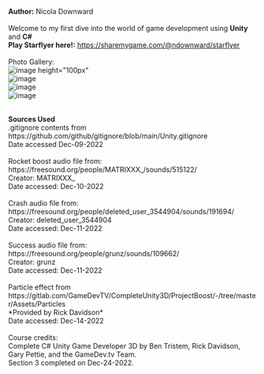 <b>Author:</b> Nicola Downward<br>
<br>
Welcome to my first dive into the world of game development using <b>Unity</b> and <b>C#</b><br>
<b>Play Starflyer here!:</b> https://sharemygame.com/@ndownward/starflyer
<br>
<br>
Photo Gallery:<br>
![image height="100px"](https://user-images.githubusercontent.com/88724148/209716573-a8dc9f84-8cc7-4b8c-914c-0afe64d0ca34.png) <br>
![image](https://user-images.githubusercontent.com/88724148/209716762-bb4e040d-3ce0-42ae-8f0f-12a3785aaac2.png) <br>
![image](https://user-images.githubusercontent.com/88724148/209716690-ec0bebc9-6f98-4a50-aa28-acb43fa9f2c8.png) <br>
![image](https://user-images.githubusercontent.com/88724148/209717364-e3c54389-88dc-4ee3-84e3-f9d6206c9a06.png) <br>

<br>
<b>Sources Used </b>
<br>
.gitignore contents from https://github.com/github/gitignore/blob/main/Unity.gitignore<br>
Date accessed Dec-09-2022<br>
<br>
Rocket boost audio file from: https://freesound.org/people/MATRIXXX_/sounds/515122/ <br>
Creator: MATRIXXX_<br>
Date accessed: Dec-10-2022<br>
<br>
Crash audio file from: https://freesound.org/people/deleted_user_3544904/sounds/191694/ <br>
Creator: deleted_user_3544904 <br>
Date accessed: Dec-11-2022<br>
<br>
Success audio file from: https://freesound.org/people/grunz/sounds/109662/ <br>
Creator: grunz <br>
Date accessed: Dec-11-2022<br>
<br>
Particle effect from https://gitlab.com/GameDevTV/CompleteUnity3D/ProjectBoost/-/tree/master/Assets/Particles <br>
*Provided by Rick Davidson* <br>
Date accessed: Dec-14-2022 <br>
<br>
Course credits: <br>
Complete C# Unity Game Developer 3D by Ben Tristem, Rick Davidson, Gary Pettie, and the GameDev.tv Team. <br>
Section 3 completed on Dec-24-2022.

